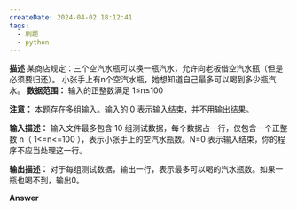 ```yaml
---
createDate: 2024-04-02 18:12:41
tags:
  - 刷题
  - python
---
```

**描述**
某商店规定：三个空汽水瓶可以换一瓶汽水，允许向老板借空汽水瓶（但是必须要归还）。
小张手上有n个空汽水瓶，她想知道自己最多可以喝到多少瓶汽水。
**数据范围：** 输入的正整数满足  1≤n≤100 

**注意：** 本题存在多组输入。输入的 0 表示输入结束，并不用输出结果。

**输入描述：**
输入文件最多包含 10 组测试数据，每个数据占一行，仅包含一个正整数 n（ 1<=n<=100 ），表示小张手上的空汽水瓶数。N=0 表示输入结束，你的程序不应当处理这一行。

**输出描述：**
对于每组测试数据，输出一行，表示最多可以喝的汽水瓶数。如果一瓶也喝不到，输出0。

**Answer**
```python

```